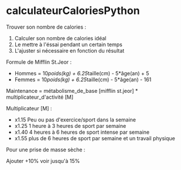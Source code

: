 # calculateurCaloriesPython

Trouver son nombre de calories :

1. Calculer son nombre de calories idéal
2. Le mettre à l'éssai pendant un certain temps
3. L'ajuster si nécessaire en fonction du résultat

Formule de Mifflin St.Jeor :

- Hommes = 10*poids(kg) + 6.25*taille(cm) - 5*âge(an) + 5
- Femmes = 10*poids(kg) + 6.25*taille(cm) - 5*âge(an) - 161

Maintenance = métabolisme_de_base [mifflin st.jeor] * multiplicateur_d'activité [M]

Multiplicateur [M] :

- x1.15 Peu ou pas d'exercice/sport dans la semaine
- x1.25 1 heure à 3 heures de sport par semaine
- x1.40 4 heures à 6 heures de sport intense par semaine
- x1.55 plus de 6 heures de sport par semaine et un travail physique

Pour une prise de masse sèche :

Ajouter +10% voir jusqu'à 15%  